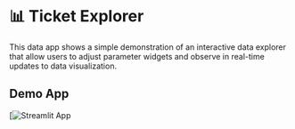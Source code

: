 # 📊 Ticket Explorer

This data app shows a simple demonstration of an interactive data explorer that allow users to adjust parameter widgets and observe in real-time updates to data visualization.

## Demo App

[![Streamlit App](https://ticket-explorer.streamlit.app/)